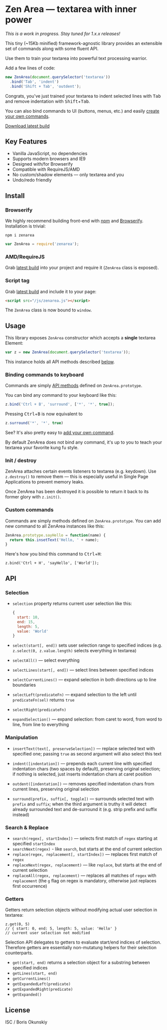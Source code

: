 # Zen Area — textarea with inner power

_This is a work in progress. Stay tuned for 1.x.x releases!_

This tiny (~15Kb minified) framework-agnostic library
provides an extensible set of commands along with some fluent API.

Use them to train your textarea into powerful text processing warrior.

Add a few lines of code:

```js
new ZenArea(document.querySelector('textarea'))
  .bind('Tab', 'indent')
  .bind('Shift + Tab', 'outdent');
```

Congrats, you've just trained your textarea to indent selected lines
with <kbd>Tab</kbd> and remove indentation with <kbd>Shift</kbd>+<kbd>Tab</kbd>.

You can also bind commands to UI (buttons, menus, etc.) and easily [create
your own commands](#user-content-custom-commands).

[Download latest build](https://raw.githubusercontent.com/inca/zenarea/master/build/zenarea.js)

## Key Features

* Vanilla JavaScript, no dependencies
* Supports modern browsers and IE9
* Designed with/for Browserify
* Compatible with RequireJS/AMD
* No custom/shadow elements — only textarea and you
* Undo/redo friendly

## Install

### Browserify

We highly recommend building front-end with [npm](https://npmjs.org) and
[Browserify](http://browserify.org). Installation is trivial:

```
npm i zenarea
```

```js
var ZenArea = require('zenarea');
```

### AMD/RequireJS

Grab [latest build](https://raw.githubusercontent.com/inca/zenarea/master/build/zenarea.js)
into your project and require it (`ZenArea` class is exposed).

### Script tag

Grab [latest build](https://raw.githubusercontent.com/inca/zenarea/master/build/zenarea.js)
and include it to your page:

```html
<script src="/js/zenarea.js"></script>
```

The `ZenArea` class is now bound to `window`.

## Usage

This library exposes `ZenArea` constructor which accepts a **single** textarea Element:

```js
var z = new ZenArea(document.querySelector('textarea'));
```

This instance holds all API methods described [below](#user-content-api).

### Binding commands to keyboard

Commands are simply [API methods](#user-content-api) defined on `ZenArea.prototype`.
 
You can bind any command to your keyboard like this:

```js
z.bind('Ctrl + B', 'surround', ['*', '*', true]);
```

Pressing <kbd>Ctrl</kbd>+<kbd>B</kbd> is now equivalent to

```js
z.surround('*', '*', true)
```

See? It's also pretty easy to [add your own command](#user-content-custom-commands).

By default ZenArea does not bind any command, it's up to you
to teach your textarea your favorite kung fu style. 

### Init / destroy

ZenArea attaches certain events listeners to textarea (e.g. keydown).
Use `z.destroy()` to remove them — this is especially useful in
Single Page Applications to prevent memory leaks.

Once ZenArea has been destroyed it is possible to return it back to its former
glory with `z.init()`.

### Custom commands 

Commands are simply methods defined on `ZenArea.prototype`.
You can add new command to all ZenArea instances like this:

```js
ZenArea.prototype.sayHello = function(name) {
  return this.insetText('Hello, ' + name);
}
```

Here's how you bind this command to <kbd>Ctrl</kbd>+<kbd>H</kbd>:

```
z.bind('Ctrl + H', 'sayHello', ['World']);
```

## API

### Selection

* `selection` property returns current user selection like this:

    ```js
    {
      start: 10,
      end: 15,
      length: 5,
      value: 'World'
    }
    ```
    
* `select(start[, end])` sets user selection range to specified indices
  (e.g. `z.select(0, z.value.length)` selects everything in textarea)

* `selectAll()` — select everything

* `selectLines(start[, end])` — select lines between specified indices

* `selectCurrentLines()` — expand selection in both directions up to line boundaries

* `selectLeft(predicateFn)` — expand selection to the left until `predicateFn(sel)`
  returns `true`

* `selectRight(predicateFn)` 

* `expandSelection()` — expand selection: from caret to word, from word to line,
  from line to everything
  
### Manipulation

* `insertText(text[, preserveSelection])` — replace selected text with specified one;
  passing `true` as second argument will also select this text

* `indent([indentation])` — prepends each current line with specified
  indentation chars (two spaces by default), preserving original selection;
  if nothing is selected, just inserts indentation chars at caret position
   
* `outdent([indentation])` — removes specified indentation chars from current lines,
  preserving original selection

* `surround(prefix, suffix[, toggle])` — surrounds selected text with `prefix`
  and `suffix`; when the third argument is truthy it will detect already surrounded
  text and de-surround it (e.g. strip prefix and suffix instead)
  
### Search & Replace

* `search(regex[, startIndex])` — selects first match of `regex` starting
  at specified `startIndex`
* `searchNext(regex)` - like `search`, but starts at the end of current selection
* `replace(regex, replacement[, startIndex])` — replaces first match of `regex`
* `replaceNext(regex, replacement)` — like `replace`, but starts at the end of
  current selection
* `replaceAll(regex, replacement)` — replaces all matches of `regex` with `replacement`
  (the `g` flag on regex is mandatory, otherwise just replaces first occurrence)
  
### Getters

Getters return selection objects without modifying actual user selection in
textarea:

```
z.get(0, 5)
// { start: 0, end: 5, length: 5, value: 'Hello' }
// current user selection not modified
```

Selection API delegates to getters to evaluate start/end indices of selection.
Therefore getters are essentially non-mutatung helpers for their selection
counterparts.

* `get(start, end)` returns a selection object for a substring between
  specified indices
* `getLines(start, end)`
* `getCurrentLines()`
* `getExpandedLeft(predicate)`
* `getExpandedRight(predicate)`
* `getExpanded()`

## License

ISC / Boris Okunskiy

